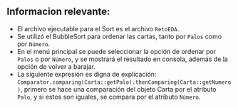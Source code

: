 ## Informacion relevante:
- El archivo ejecutable para el Sort es el archivo `RetoEDA`.
- Se utilizó el BubbleSort para ordenar las cartas, tanto por `Palos` como por `Número`.
- En el menú principal se puede seleccionar la opción de ordenar por `Palos` o por `Número`, y se mostrará el resultado en consola, además de la opción de volver a barajar.
- La siguiente expresión es digna de explicación: `Comparator.comparing(Carta::getPalo).thenComparing(Carta::getNumero)`, primero se hace una comparación del objeto Carta por el atributo `Palo`, y si estos son iguales, se compara por el atributo `Número`.